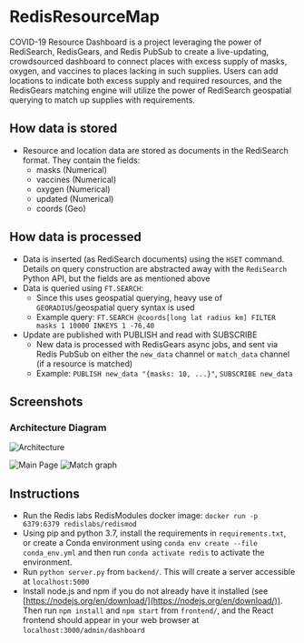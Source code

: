 # RedisResourceMap

COVID-19 Resource Dashboard is a project leveraging the power of RediSearch, RedisGears, and Redis PubSub to create a live-updating, crowdsourced dashboard to connect places with excess supply of masks, oxygen, and vaccines to places lacking in such supplies. Users can add locations to indicate both excess supply and required resources, and the RedisGears matching engine will utilize the power of RediSearch geospatial querying to match up supplies with requirements.

## How data is stored

- Resource and location data are stored as documents in the RediSearch format. They contain the fields:
  - masks (Numerical)
  - vaccines (Numerical)
  - oxygen (Numerical)
  - updated (Numerical)
  - coords (Geo)

## How data is processed

- Data is inserted (as RediSearch documents) using the `HSET` command. Details on query construction are abstracted away with the `RediSearch` Python API, but the fields are as mentioned above
- Data is queried using `FT.SEARCH`:
    - Since this uses geospatial querying, heavy use of `GEORADIUS`/geospatial query syntax is used
    - Example query: `FT.SEARCH @coords[long lat radius km] FILTER masks 1 10000 INKEYS 1 -76,40`
- Update are published with PUBLISH and read with SUBSCRIBE
    - New data is processed with RedisGears async jobs, and sent via Redis PubSub on either the `new_data` channel or `match_data` channel (if a resource is matched)
    - Example: `PUBLISH new_data "{masks: 10, ...}"`, `SUBSCRIBE new_data`

## Screenshots

### Architecture Diagram

![Architecture](https://raw.githubusercontent.com/pranavmk98/RedisResourceMap/master/img/architecture.png)

![Main Page](https://raw.githubusercontent.com/pranavmk98/RedisResourceMap/master/img/MainPage.jpg)
![Match graph](https://raw.githubusercontent.com/pranavmk98/RedisResourceMap/master/img/Graph.jpg)

## Instructions

- Run the Redis labs RedisModules docker image: `docker run -p 6379:6379 redislabs/redismod`
- Using pip and python 3.7, install the requirements in `requirements.txt`, or create a Conda environment using `conda env create --file conda_env.yml` and then run `conda activate redis` to activate the environment.
- Run `python server.py` from `backend/`.  This will create a server accessible at `localhost:5000`
- Install node.js and npm if you do not already have it installed (see [https://nodejs.org/en/download/](https://nodejs.org/en/download/)).  Then run `npm install` and `npm start` from `frontend/`, and the React frontend should appear in your web browser at `localhost:3000/admin/dashboard`
